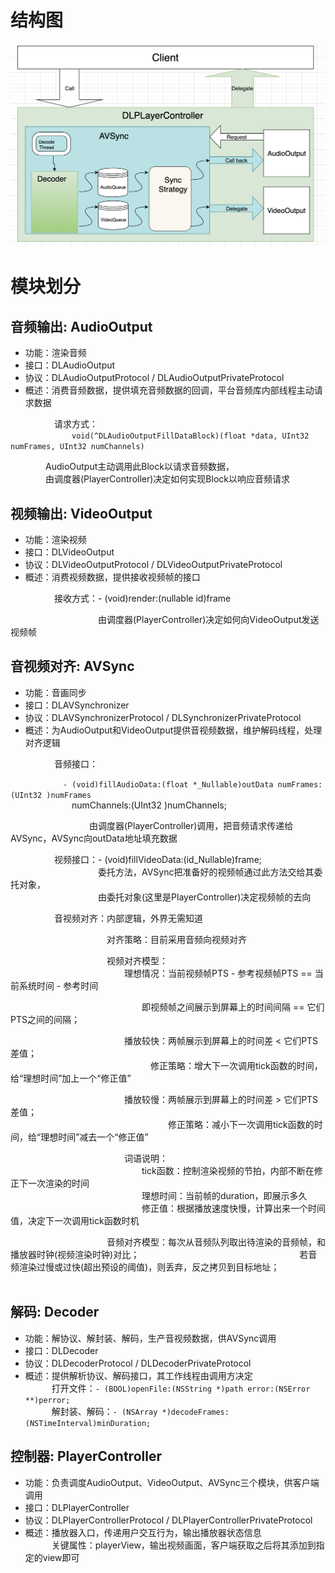 # 结构图   
 ![image](https://github.com/daliang0101/DLPlayer/blob/main/Images/DLPlayer%E7%BB%93%E6%9E%84%E5%9B%BE.png)
# 模块划分
 ## 音频输出: AudioOutput
 - 功能：渲染音频
 - 接口：DLAudioOutput
 - 协议：DLAudioOutputProtocol / DLAudioOutputPrivateProtocol
 - 概述：消费音频数据，提供填充音频数据的回调，平台音频库内部线程主动请求数据  
 
 &emsp;&emsp;&emsp;&emsp;&emsp;请求方式：   
 &emsp;&emsp;&emsp;&emsp;&emsp;&emsp;&emsp;`void(^DLAudioOutputFillDataBlock)(float *data, UInt32 numFrames, UInt32 numChannels)`
 
 
 &emsp;&emsp;&emsp;&emsp;AudioOutput主动调用此Block以请求音频数据，   
 &emsp;&emsp;&emsp;&emsp;由调度器(PlayerController)决定如何实现Block以响应音频请求
 
 ## 视频输出: VideoOutput
 - 功能：渲染视频
 - 接口：DLVideoOutput
 - 协议：DLVideoOutputProtocol / DLVideoOutputPrivateProtocol
 - 概述：消费视频数据，提供接收视频帧的接口
 
 &emsp;&emsp;&emsp;&emsp;&emsp;接收方式：- (void)render:(nullable id<DLVideoFrameProtocol>)frame
 
 &emsp;&emsp;&emsp;&emsp;&emsp;&emsp;&emsp;&emsp;&emsp;&emsp;由调度器(PlayerController)决定如何向VideoOutput发送视频帧
 
 ## 音视频对齐: AVSync
 - 功能：音画同步
 - 接口：DLAVSynchronizer
 - 协议：DLAVSynchronizerProtocol / DLSynchronizerPrivateProtocol
 - 概述：为AudioOutput和VideoOutput提供音视频数据，维护解码线程，处理对齐逻辑  
 
 &emsp;&emsp;&emsp;&emsp;&emsp;音频接口：  
 
 &emsp;&emsp;&emsp;&emsp;&emsp;&emsp;`- (void)fillAudioData:(float *_Nullable)outData numFrames:(UInt32 )numFrames`  
 &emsp;&emsp;&emsp;&emsp;&emsp;&emsp;&emsp;numChannels:(UInt32 )numChannels;
 
 
 &emsp;&emsp;&emsp;&emsp;&emsp;&emsp;&emsp;&emsp;&emsp;由调度器(PlayerController)调用，把音频请求传递给AVSync，AVSync向outData地址填充数据
 
 &emsp;&emsp;&emsp;&emsp;&emsp;视频接口：- (void)fillVideoData:(id<DLVideoFrameProtocol>_Nullable)frame;       
 &emsp;&emsp;&emsp;&emsp;&emsp;&emsp;&emsp;&emsp;&emsp;&emsp;委托方法，AVSync把准备好的视频帧通过此方法交给其委托对象，   
 &emsp;&emsp;&emsp;&emsp;&emsp;&emsp;&emsp;&emsp;&emsp;&emsp;由委托对象(这里是PlayerController)决定视频帧的去向
    
 &emsp;&emsp;&emsp;&emsp;&emsp;音视频对齐：内部逻辑，外界无需知道  
  
 &emsp;&emsp;&emsp;&emsp;&emsp;&emsp;&emsp;&emsp;&emsp;&emsp;&emsp;对齐策略：目前采用音频向视频对齐
 
 &emsp;&emsp;&emsp;&emsp;&emsp;&emsp;&emsp;&emsp;&emsp;&emsp;&emsp;视频对齐模型：  
 &emsp;&emsp;&emsp;&emsp;&emsp;&emsp;&emsp;&emsp;&emsp;&emsp;&emsp;&emsp;&emsp;理想情况：当前视频帧PTS - 参考视频帧PTS == 当前系统时间 - 参考时间     
 
 &emsp;&emsp;&emsp;&emsp;&emsp;&emsp;&emsp;&emsp;&emsp;&emsp;&emsp;&emsp;&emsp;&emsp;&emsp;即视频帧之间展示到屏幕上的时间间隔 == 它们PTS之间的间隔；
    
 &emsp;&emsp;&emsp;&emsp;&emsp;&emsp;&emsp;&emsp;&emsp;&emsp;&emsp;&emsp;&emsp;播放较快：两帧展示到屏幕上的时间差 < 它们PTS差值；   
 &emsp;&emsp;&emsp;&emsp;&emsp;&emsp;&emsp;&emsp;&emsp;&emsp;&emsp;&emsp;&emsp;&emsp;&emsp;&emsp;修正策略：增大下一次调用tick函数的时间，给“理想时间”加上一个“修正值”
 
 &emsp;&emsp;&emsp;&emsp;&emsp;&emsp;&emsp;&emsp;&emsp;&emsp;&emsp;&emsp;&emsp;播放较慢：两帧展示到屏幕上的时间差 > 它们PTS差值；  
 &emsp;&emsp;&emsp;&emsp;&emsp;&emsp;&emsp;&emsp;&emsp;&emsp;&emsp;&emsp;&emsp;&emsp;&emsp;&emsp;&emsp;&emsp;修正策略：减小下一次调用tick函数的时间，给“理想时间”减去一个“修正值”
 
 &emsp;&emsp;&emsp;&emsp;&emsp;&emsp;&emsp;&emsp;&emsp;&emsp;&emsp;&emsp;&emsp;词语说明：  
 &emsp;&emsp;&emsp;&emsp;&emsp;&emsp;&emsp;&emsp;&emsp;&emsp;&emsp;&emsp;&emsp;&emsp;&emsp;tick函数：控制渲染视频的节拍，内部不断在修正下一次渲染的时间  
 &emsp;&emsp;&emsp;&emsp;&emsp;&emsp;&emsp;&emsp;&emsp;&emsp;&emsp;&emsp;&emsp;&emsp;&emsp;理想时间：当前帧的duration，即展示多久  
 &emsp;&emsp;&emsp;&emsp;&emsp;&emsp;&emsp;&emsp;&emsp;&emsp;&emsp;&emsp;&emsp;&emsp;&emsp;修正值：根据播放速度快慢，计算出来一个时间值，决定下一次调用tick函数时机
 
 &emsp;&emsp;&emsp;&emsp;&emsp;&emsp;&emsp;&emsp;&emsp;&emsp;&emsp;音频对齐模型：每次从音频队列取出待渲染的音频帧，和播放器时钟(视频渲染时钟)对比；
 &emsp;&emsp;&emsp;&emsp;&emsp;&emsp;&emsp;&emsp;&emsp;&emsp;&emsp;&emsp;&emsp;&emsp;&emsp;&emsp;&emsp;&emsp;若音频渲染过慢或过快(超出预设的阈值)，则丢弃，反之拷贝到目标地址；
 &emsp;&emsp;&emsp;&emsp;&emsp;&emsp;&emsp;&emsp;&emsp;&emsp;&emsp;&emsp;&emsp;&emsp;&emsp;&emsp;&emsp;&emsp;
 
 
 ## 解码: Decoder
 - 功能：解协议、解封装、解码，生产音视频数据，供AVSync调用
 - 接口：DLDecoder
 - 协议：DLDecoderProtocol / DLDecoderPrivateProtocol
 - 概述：提供解析协议、解码接口，其工作线程由调用方决定  
 &emsp;&emsp;&emsp;打开文件：`- (BOOL)openFile:(NSString *)path error:(NSError **)perror;`  
 &emsp;&emsp;&emsp;解封装、解码：`- (NSArray *)decodeFrames:(NSTimeInterval)minDuration;`
 
 ## 控制器: PlayerController
 - 功能：负责调度AudioOutput、VideoOutput、AVSync三个模块，供客户端调用
 - 接口：DLPlayerController
 - 协议：DLPlayerControllerProtocol / DLPlayerControllerPrivateProtocol
 - 概述：播放器入口，传递用户交互行为，输出播放器状态信息  
 &emsp;&emsp;&emsp;关键属性：playerView，输出视频画面，客户端获取之后将其添加到指定的view即可
